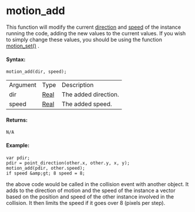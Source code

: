 # motion_add

This function will modify the current
[direction](../../Asset_Management/Instances/Instance_Variables/direction)
and
[speed](../../Asset_Management/Instances/Instance_Variables/speed)
of the instance running the code, adding the new values to the current
values. If you wish to simply change these values, you should be using
the function [motion_set()](motion_set) .

#### Syntax:

``` gml
motion_add(dir, speed);
```

|          |                                                                         |                      |
|----------|-------------------------------------------------------------------------|----------------------|
| Argument | Type                                                                    | Description          |
| dir      |  [Real](../../../../../GameMaker_Language/GML_Overview/Data_Types)  | The added direction. |
| speed    |  [Real](../../../../../GameMaker_Language/GML_Overview/Data_Types)  | The added speed.     |

#### Returns:

``` gml
N/A
```

#### Example:

``` gml
var pdir;
pdir = point_direction(other.x, other.y, x, y);
motion_add(pdir, other.speed);
if speed &amp;gt; 8 speed = 8;
```

the above code would be called in the collision event with another
object. It adds to the direction of motion and the speed of the instance
a vector based on the position and speed of the other instance involved
in the collision. It then limits the speed if it goes over 8 (pixels per
step).
